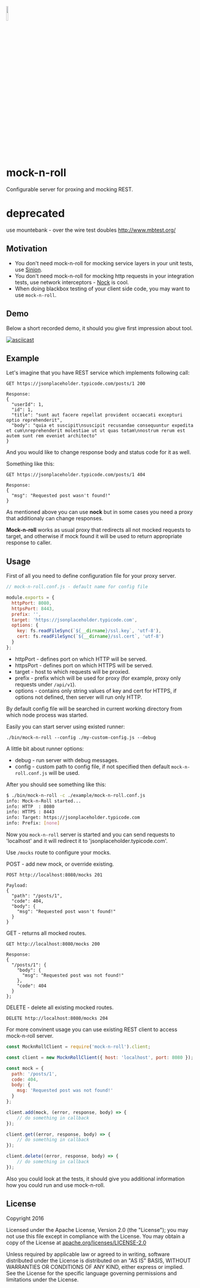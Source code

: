 <img src="http://openclipart.org/download/28383/Dug-Rock-On.svg" width="10%" height="10%">

# mock-n-roll

Configurable server for proxing and mocking REST.

# deprecated 
use mountebank - over the wire test doubles
http://www.mbtest.org/

## Motivation

* You don't need mock-n-roll for mocking service layers in your unit tests, use [Sinion](http://sinonjs.org/).
* You don't need mock-n-roll for mocking http requests in your integration tests, use network interceptors - [Nock](https://github.com/node-nock/nock) is cool.
* When doing blackbox testing of your client side code, you may want to use `mock-n-roll`.

## Demo

Below a short recorded demo, it should you give first impression about tool.

[![asciicast](https://asciinema.org/a/6f78jzqb7jq9t9qdrogxa5fog.png)](https://asciinema.org/a/6f78jzqb7jq9t9qdrogxa5fog)

## Example

Let's imagine that you have REST service which implements following call:

```
GET https://jsonplaceholder.typicode.com/posts/1 200

Response:
{
  "userId": 1,
  "id": 1,
  "title": "sunt aut facere repellat provident occaecati excepturi optio reprehenderit",
  "body": "quia et suscipit\nsuscipit recusandae consequuntur expedita et cum\nreprehenderit molestiae ut ut quas totam\nnostrum rerum est autem sunt rem eveniet architecto"
}
```

And you would like to change response body and status code for it as well.

Something like this:

```
GET https://jsonplaceholder.typicode.com/posts/1 404

Response:
{
  "msg": "Requested post wasn't found!"
}
```

As mentioned above you can use **nock** but in some cases you need a proxy that additionaly can change responses.

**Mock-n-roll** works as usual proxy that redirects all not mocked requests to target, and otherwise if mock found it will be used to return appropriate response to caller.

## Usage

First of all you need to define configuration file for your proxy server.

``` javascript
// mock-n-roll.conf.js - default name for config file

module.exports = {
  httpPort: 8080,
  httpsPort: 8443,
  prefix: '',
  target: 'https://jsonplaceholder.typicode.com',
  options: {
    key: fs.readFileSync(`${__dirname}/ssl.key`, 'utf-8'),
    cert: fs.readFileSync(`${__dirname}/ssl.cert`, 'utf-8')
  }
};
```

* httpPort - defines port on which HTTP will be served.
* httpsPort - defines port on which HTTPS will be served.
* target - host to which requests will be proxied.
* prefix - prefix which will be used for proxy (for example, proxy only requests under `/api/v1`).
* options - contains only string values of key and cert for HTTPS, if options not defined, then server will run only HTTP.

By default config file will be searched in current working directory from which node process was started.

Easily you can start server using existed runner:

```
./bin/mock-n-roll --config ./my-custom-config.js --debug
```

A little bit about runner options:

* debug - run server with debug messages.
* config - custom path to config file, if not specified then default `mock-n-roll.conf.js` will be used.

After you should see something like this:

```bash
$ ./bin/mock-n-roll -c ./example/mock-n-roll.conf.js
info: Mock-n-Roll started...
info: HTTP  : 8080
info: HTTPS : 8443
info: Target: https://jsonplaceholder.typicode.com
info: Prefix: [none]
```

Now you `mock-n-roll` server is started and you can send requests to 'localhost' and it will redirect it to 'jsonplaceholder.typicode.com'.

Use `/mocks` route to configure your mocks.

POST - add new mock, or override existing.

```
POST http://localhost:8080/mocks 201

Payload:
{
  "path": "/posts/1",
  "code": 404,
  "body": {
    "msg": "Requested post wasn't found!"
  }
}
```

GET - returns all mocked routes.

```
GET http://localhost:8080/mocks 200

Response:
{
  "/posts/1": {
    "body": {
      "msg": "Requested post was not found!"
    },
    "code": 404
  }
};
```

DELETE - delete all existing mocked routes.

```
DELETE http://localhost:8080/mocks 204
```

For more convinent usage you can use existing REST client to access mock-n-roll server.

```javascript
const MocknRollClient = require('mock-n-roll').client;

const client = new MocknRollClient({ host: 'localhost', port: 8080 });

const mock = {
  path: '/posts/1',
  code: 404,
  body: {
    msg: 'Requested post was not found!'
  }
};

client.add(mock, (error, response, body) => {
    // do something in callback
});

client.get((error, response, body) => {
    // do something in callback
});

client.delete((error, response, body) => {
    // do something in callback
});
```

Also you could look at the tests, it should give you additional information how you could run and use mock-n-roll.

## License

Copyright 2016

Licensed under the Apache License, Version 2.0 (the "License");
you may not use this file except in compliance with the License.
You may obtain a copy of the License at
[apache.org/licenses/LICENSE-2.0](http://www.apache.org/licenses/LICENSE-2.0)

Unless required by applicable law or agreed to in writing, software
distributed under the License is distributed on an "AS IS" BASIS,
WITHOUT WARRANTIES OR CONDITIONS OF ANY KIND, either express or implied.
See the License for the specific language governing permissions and
limitations under the License.
